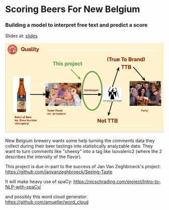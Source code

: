 # Scoring Beers For New Belgium
### Building a model to interpret free text and predict a score

Slides at:  [slides](https://docs.google.com/presentation/d/1J8WPJ5li_JKKvwMSkTPeRAsvcDAzBeEdkMxWl9er1vY/edit#slide=id.gcb9a0b074_1_0)


![overview](charts/imgs/project_overview.png)

New Belgium brewery wants some help turning the comments data they collect during their beer tastings into statistically analyzable data.  They want to turn comments like "cheesy" into a tag like Isovaleric2 (where the 2 describes the intensity of the flavor).

This project is due in-part to the success of Jan Van Zeghbroeck's project:
https://github.com/janvanzeghbroeck/Seeing-Taste

It will make heavy use of spaCy:
https://nicschrading.com/project/Intro-to-NLP-with-spaCy/

and possibly this word cloud generator:
https://github.com/amueller/word_cloud
